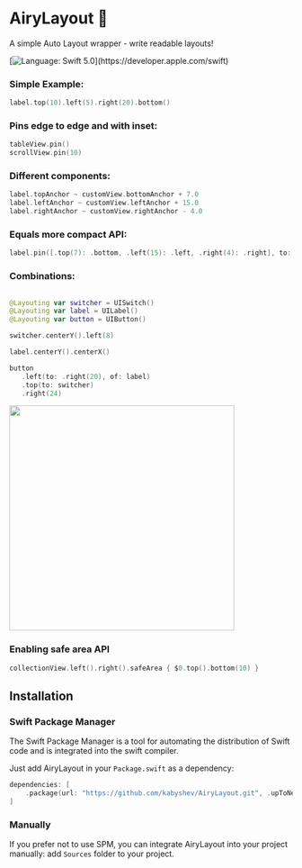 # AiryLayout 💨
A simple Auto Layout wrapper - write readable layouts!

[![Language: Swift 5.0](https://img.shields.io/badge/Swift-5.0-orange.svg?style=flat")](https://developer.apple.com/swift)

### Simple Example:
```swift
label.top(10).left(5).right(20).bottom()
```

### Pins edge to edge and with inset:
```swift
tableView.pin()
scrollView.pin(10)
```

### Different components:
```swift
label.topAnchor ~ customView.bottomAnchor + 7.0
label.leftAnchor ~ customView.leftAnchor + 15.0
label.rightAnchor ~ customView.rightAnchor - 4.0
```
### Equals more compact API:
```swift
label.pin([.top(7): .bottom, .left(15): .left, .right(4): .right], to: customView)
```

### Combinations:
```swift

@Layouting var switcher = UISwitch()
@Layouting var label = UILabel()
@Layouting var button = UIButton()

switcher.centerY().left(8)

label.centerY().centerX()

button
   .left(to: .right(20), of: label)
   .top(to: switcher)
   .right(24)
```
<p align="left">
  <img src="https://i.imgur.com/X0w6WIS.png" width="400">
</p>

### Enabling safe area API
```swift
collectionView.left().right().safeArea { $0.top().bottom(10) }
```

## Installation
### Swift Package Manager
The Swift Package Manager is a tool for automating the distribution of Swift code and is integrated into the swift compiler.

Just add AiryLayout in your `Package.swift` as a dependency:
```swift
dependencies: [
    .package(url: "https://github.com/kabyshev/AiryLayout.git", .upToNextMajor(from: "1.0.0"))
]
```

### Manually
If you prefer not to use SPM, you can integrate AiryLayout into your project manually: add `Sources` folder to your project.
